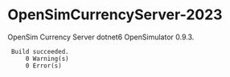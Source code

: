 # OpenSimCurrencyServer-2023
OpenSim Currency Server  dotnet6 OpenSimulator 0.9.3.

     Build succeeded.
         0 Warning(s)
         0 Error(s)
